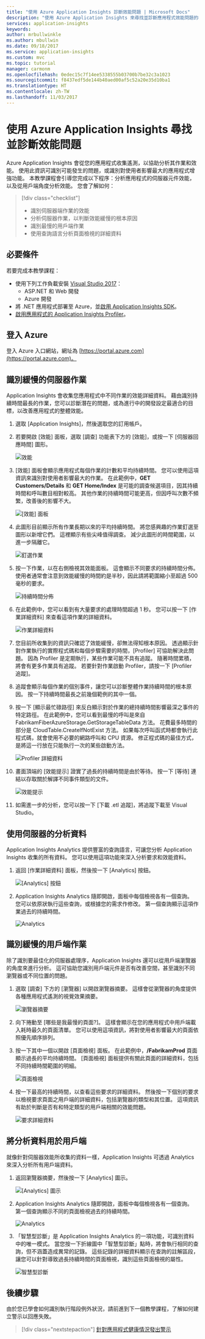 ```yaml
---
title: "使用 Azure Application Insights 診斷效能問題 | Microsoft Docs"
description: "使用 Azure Application Insights 來尋找並診斷應用程式效能問題的教學課程。"
services: application-insights
keywords: 
author: mrbullwinkle
ms.author: mbullwin
ms.date: 09/18/2017
ms.service: application-insights
ms.custom: mvc
ms.topic: tutorial
manager: carmonm
ms.openlocfilehash: 0edec15c7f14ee5338555b03700b7be32c3a1023
ms.sourcegitcommit: f8437edf5de144b40aed00af5c52a20e35d10ba1
ms.translationtype: HT
ms.contentlocale: zh-TW
ms.lasthandoff: 11/03/2017
---
```

# <a name="find-and-diagnose-performance-issues-with-azure-application-insights"></a>使用 Azure Application Insights 尋找並診斷效能問題

Azure Application Insights 會從您的應用程式收集遙測，以協助分析其作業和效能。  使用此資訊可識別可能發生的問題，或識別對使用者影響最大的應用程式增強功能。  本教學課程會引導您完成以下程序：分析應用程式的伺服器元件效能，以及從用戶端角度分析效能。  您會了解如何：

> [!div class="checklist"]
> * 識別伺服器端作業的效能
> * 分析伺服器作業，以判斷效能緩慢的根本原因
> * 識別最慢的用戶端作業
> * 使用查詢語言分析頁面檢視的詳細資料


## <a name="prerequisites"></a>必要條件

若要完成本教學課程：

- 使用下列工作負載安裝 [Visual Studio 2017](https://www.visualstudio.com/downloads/)：
    - ASP.NET 和 Web 開發
    - Azure 開發
- 將 .NET 應用程式部署至 Azure，並[啟用 Application Insights SDK](app-insights-asp-net.md)。
- [啟用應用程式的 Application Insights Profiler](app-insights-profiler.md#installation)。

## <a name="log-in-to-azure"></a>登入 Azure
登入 Azure 入口網站，網址為 [https://portal.azure.com](https://portal.azure.com)。

## <a name="identify-slow-server-operations"></a>識別緩慢的伺服器作業
Application Insights 會收集您應用程式中不同作業的效能詳細資料。  藉由識別持續時間最長的作業，您可以診斷潛在的問題，或為進行中的開發設定最適合的目標，以改善應用程式的整體效能。

1. 選取 [Application Insights]，然後選取您的訂用帳戶。  
1. 若要開啟 [效能] 面板，選取 [調查] 功能表下方的 [效能]，或按一下 [伺服器回應時間] 圖形。

    ![效能](media/app-insights-tutorial-performance/performance.png)

2. [效能] 面板會顯示應用程式每個作業的計數和平均持續時間。  您可以使用這項資訊來識別對使用者影響最大的作業。 在此範例中，**GET Customers/Details** 和 **GET Home/Index** 是可能的調查候選項目，因其持續時間和呼叫數目相對較高。  其他作業的持續時間可能更高，但因呼叫次數不頻繁，改善後的影響不大。  

    ![[效能] 面板](media/app-insights-tutorial-performance/performance-blade.png)

3. 此圖形目前顯示所有作業長期以來的平均持續時間。  將您感興趣的作業釘選至圖形以新增它們。  這裡顯示有些尖峰值得調查。  減少此圖形的時間範圍，以進一步隔離它。

    ![釘選作業](media/app-insights-tutorial-performance/pin-operations.png)

4.  按一下作業，以在右側檢視其效能面板。 這會顯示不同要求的持續時間分佈。  使用者通常會注意到效能緩慢的時間約是半秒，因此請將範圍縮小至超過 500 毫秒的要求。  

    ![持續時間分佈](media/app-insights-tutorial-performance/duration-distribution.png)

5.  在此範例中，您可以看到有大量要求的處理時間超過 1 秒。 您可以按一下 [作業詳細資料] 來查看這項作業的詳細資料。

    ![作業詳細資料](media/app-insights-tutorial-performance/operation-details.png)

6.  您目前所收集到的資訊只確認了效能緩慢，卻無法得知根本原因。  透過顯示針對作業執行的實際程式碼和每個步驟需要的時間，[Profiler] 可協助解決此問題。 因為 Profiler 是定期執行，某些作業可能不具有追蹤。  隨著時間累積，將會有更多作業具有追蹤。  若要針對作業啟動 Profiler，請按一下 [Profiler 追蹤]。
5.  追蹤會顯示每個作業的個別事件，讓您可以診斷整體作業持續時間的根本原因。  按一下持續時間最長之前幾個範例的其中一個。
6.  按一下 [顯示最忙碌路徑] 來反白顯示對於作業的總持續時間影響最深之事件的特定路徑。  在此範例中，您可以看到最慢的呼叫是來自 FabrikamFiberAzureStorage.GetStorageTableData 方法。 花費最多時間的部分是 CloudTable.CreateIfNotExist 方法。 如果每次呼叫函式時都會執行此程式碼，就會使用不必要的網路呼叫和 CPU 資源。 修正程式碼的最佳方式，是將這一行放在只能執行一次的某些啟動方法。 

    ![Profiler 詳細資料](media/app-insights-tutorial-performance/profiler-details.png)

7.  畫面頂端的 [效能提示] 證實了過長的持續時間是由於等待。  按一下 [等待] 連結以存取關於解譯不同事件類型的文件。

    ![效能提示](media/app-insights-tutorial-performance/performance-tip.png)

8.  如需進一步的分析，您可以按一下 [下載 .etl 追蹤]，將追蹤下載至 Visual Studio。

## <a name="use-analytics-data-for-server"></a>使用伺服器的分析資料
Application Insights Analytics 提供豐富的查詢語言，可讓您分析 Application Insights 收集的所有資料。  您可以使用這項功能來深入分析要求和效能資料。

1. 返回 [作業詳細資料] 面板，然後按一下 [Analytics] 按鈕。

    ![[Analytics] 按鈕](media/app-insights-tutorial-performance/server-analytics-button.png)

2. Application Insights Analytics 隨即開啟，面板中每個檢視各有一個查詢。  您可以依原狀執行這些查詢，或根據您的需求作修改。  第一個查詢顯示這項作業過去的持續時間。

    ![Analytics](media/app-insights-tutorial-performance/server-analytics.png)


## <a name="identify-slow-client-operations"></a>識別緩慢的用戶端作業
除了識別要最佳化的伺服器處理序，Application Insights 還可以從用戶端瀏覽器的角度來進行分析。  這可協助您識別用戶端元件是否有改善空間，甚至識別不同瀏覽器或不同位置的問題。

1. 選取 [調查] 下方的 [瀏覽器] 以開啟瀏覽器摘要。  這樣會從瀏覽器的角度提供各種應用程式遙測的視覺效果摘要。

    ![瀏覽器摘要](media/app-insights-tutorial-performance/browser-summary.png)

2.  向下捲動至 [哪些是我最慢的頁面?]。  這樣會顯示在您的應用程式中用戶端載入耗時最久的頁面清單。  您可以使用這項資訊，將對使用者影響最大的頁面依照優先順序排列。
3.  按一下其中一個以開啟 [頁面檢視] 面板。  在此範例中，**/FabrikamProd** 頁面顯示過長的平均持續時間。  [頁面檢視] 面板提供有關此頁面的詳細資料，包括不同持續時間範圍的明細。

    ![頁面檢視](media/app-insights-tutorial-performance/page-view.png)

4.  按一下最高的持續時間，以查看這些要求的詳細資料。  然後按一下個別的要求以檢視要求頁面之用戶端的詳細資料，包括瀏覽器的類型和其位置。  這項資訊有助於判斷是否有和特定類型的用戶端相關的效能問題。

    ![要求詳細資料](media/app-insights-tutorial-performance/request-details.png)

## <a name="use-analytics-data-for-client"></a>將分析資料用於用戶端
就像針對伺服器效能所收集的資料一樣，Application Insights 可透過 Analytics 來深入分析所有用戶端資料。

1. 返回瀏覽器摘要，然後按一下 [Analytics] 圖示。

    ![[Analytics] 圖示](media/app-insights-tutorial-performance/client-analytics-icon.png)

2. Application Insights Analytics 隨即開啟，面板中每個檢視各有一個查詢。 第一個查詢顯示不同的頁面檢視過去的持續時間。

    ![Analytics](media/app-insights-tutorial-performance/client-analytics.png)

3.  「智慧型診斷」是 Application Insights Analytics 的一項功能，可識別資料中的唯一模式。  當您按一下折線圖中「智慧型診斷」點時，將會執行相同的查詢，但不涵蓋造成異常的記錄。  這些記錄的詳細資料顯示在查詢的註解區段，讓您可以針對導致過長持續時間的頁面檢視，識別這些頁面檢視的屬性。

    ![智慧型診斷](media/app-insights-tutorial-performance/client-smart-diagnostics.png)


## <a name="next-steps"></a>後續步驟
由於您已學會如何識別執行階段例外狀況，請前進到下一個教學課程，了解如何建立警示以回應失敗。

> [!div class="nextstepaction"]
> [針對應用程式健康情況發出警示](app-insights-tutorial-alert.md)
